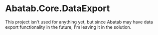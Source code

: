 ﻿# Abatab.Core.DataExport

This project isn't used for anything yet, but since Abatab may have data export functionality in the future, I'm leaving it in the solution.
